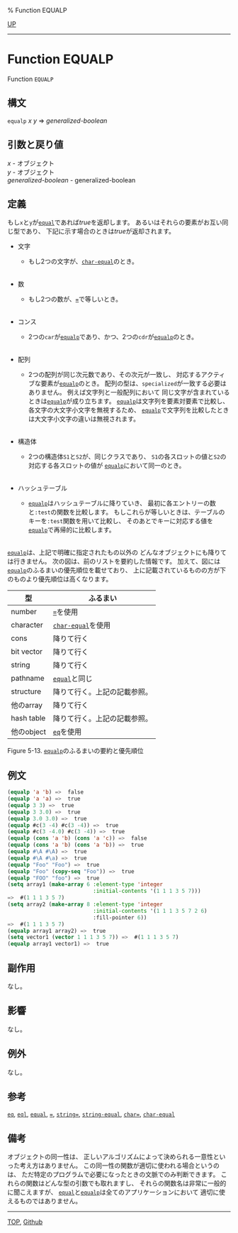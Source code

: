 % Function EQUALP

[UP](5.3.html)  

---

# Function **EQUALP**


Function `EQUALP`


## 構文

`equalp` *x* *y* => *generalized-boolean*


## 引数と戻り値

*x* - オブジェクト  
*y* - オブジェクト  
*generalized-boolean* - generalized-boolean


## 定義

もし`x`と`y`が[`equal`](5.3.equal.html)であれば*true*を返却します。
あるいはそれらの要素がお互い同じ型であり、
下記に示す場合のときは*true*が返却されます。

- 文字
  - もし2つの文字が、[`char-equal`](13.2.char-equal.html)のとき。
    <br><br>

- 数
  - もし2つの数が、[`=`](12.2.number-equal.html)で等しいとき。
    <br><br>

- コンス
  - 2つの`car`が[`equalp`](5.3.equalp.html)であり、かつ、2つの`cdr`が[`equalp`](5.3.equalp.html)のとき。
    <br><br>

- 配列
  - 2つの配列が同じ次元数であり、その次元が一致し、
    対応するアクティブな要素が[`equalp`](5.3.equalp.html)のとき。
    配列の型は、`specialized`が一致する必要はありません。
    例えば文字列と一般配列において
    同じ文字が含まれているときは[`equalp`](5.3.equalp.html)が成り立ちます。
    [`equalp`](5.3.equalp.html)は文字列を要素対要素で比較し、
    各文字の大文字小文字を無視するため、
    [`equalp`](5.3.equalp.html)で文字列を比較したときは大文字小文字の違いは無視されます。
    <br><br>

- 構造体
  - 2つの構造体`S1`と`S2`が、同じクラスであり、
    `S1`の各スロットの値と`S2`の対応する各スロットの値が
    [`equalp`](5.3.equalp.html)において同一のとき。
    <br><br>

- ハッシュテーブル
  - [`equalp`](5.3.equalp.html)はハッシュテーブルに降りていき、
    最初に各エントリーの数と`:test`の関数を比較します。
    もしこれらが等しいときは、テーブルのキーを`:test`関数を用いて比較し、
    そのあとでキーに対応する値を[`equalp`](5.3.equalp.html)で再帰的に比較します。
    <br><br>

[`equalp`](5.3.equalp.html)は、上記で明確に指定されたもの以外の
どんなオブジェクトにも降りては行きません。
次の図は、前のリストを要約した情報です。
加えて、図には[`equalp`](5.3.equalp.html)のふるまいの優先順位を載せており、
上に記載されているものの方が下のものより優先順位は高くなります。

|型            |ふるまい                     |
|--------------|-----------------------------|
|number        |[`=`](12.2.number-equal.html)を使用               |
|character     |[`char-equal`](13.2.char-equal.html)を使用      |
|cons          |降りて行く                   |
|bit vector    |降りて行く                   |
|string        |降りて行く                   |
|pathname      |[`equal`](5.3.equal.html)と同じ           |
|structure     |降りて行く。上記の記載参照。 |
|他のarray     |降りて行く                   |
|hash table    |降りて行く。上記の記載参照。 |
|他のobject    |[`eq`](5.3.eq.html)を使用              |

Figure 5-13. [`equalp`](5.3.equalp.html)のふるまいの要約と優先順位


## 例文

```lisp
(equalp 'a 'b) =>  false
(equalp 'a 'a) =>  true
(equalp 3 3) =>  true
(equalp 3 3.0) =>  true
(equalp 3.0 3.0) =>  true
(equalp #c(3 -4) #c(3 -4)) =>  true
(equalp #c(3 -4.0) #c(3 -4)) =>  true
(equalp (cons 'a 'b) (cons 'a 'c)) =>  false
(equalp (cons 'a 'b) (cons 'a 'b)) =>  true
(equalp #\A #\A) =>  true
(equalp #\A #\a) =>  true
(equalp "Foo" "Foo") =>  true
(equalp "Foo" (copy-seq "Foo")) =>  true
(equalp "FOO" "foo") =>  true
(setq array1 (make-array 6 :element-type 'integer
                           :initial-contents '(1 1 1 3 5 7))) 
=>  #(1 1 1 3 5 7)
(setq array2 (make-array 8 :element-type 'integer
                           :initial-contents '(1 1 1 3 5 7 2 6)
                           :fill-pointer 6))
=>  #(1 1 1 3 5 7)
(equalp array1 array2) =>  true
(setq vector1 (vector 1 1 1 3 5 7)) =>  #(1 1 1 3 5 7)
(equalp array1 vector1) =>  true 
```


## 副作用

なし。


## 影響

なし。


## 例外

なし。


## 参考

[`eq`](5.3.eq.html),
[`eql`](5.3.eql-function.html),
[`equal`](5.3.equal.html),
[`=`](12.2.number-equal.html),
[`string=`](16.2.string-equal.html),
[`string-equal`](16.2.string-equal.html),
[`char=`](13.2.char-equal.html),
[`char-equal`](13.2.char-equal.html)


## 備考

オブジェクトの同一性は、
正しいアルゴリズムによって決められる一意性といった考え方はありません。
この同一性の関数が適切に使われる場合というのは、
ただ特定のプログラムで必要になったときの文脈でのみ判断できます。
これらの関数はどんな型の引数でも取れますし、
それらの関数名は非常に一般的に聞こえますが、
[`equal`](5.3.equal.html)と[`equalp`](5.3.equalp.html)は全てのアプリケーションにおいて
適切に使えるものではありません。


---
[TOP](index.html),  [Github](https://github.com/nptcl/npt-japanese)

